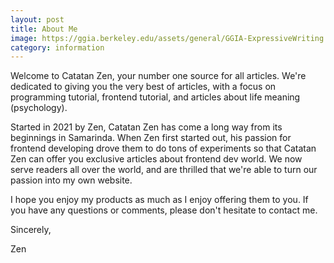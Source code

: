 ```yaml
---
layout: post
title: About Me
image: https://ggia.berkeley.edu/assets/general/GGIA-ExpressiveWriting.jpg
category: information
---
```



Welcome to Catatan Zen, your number one source for all articles. We're dedicated to giving you the very best of articles, with a focus on programming tutorial, frontend tutorial, and articles about life meaning (psychology).


Started in 2021 by Zen, Catatan Zen has come a long way from its beginnings in Samarinda. When Zen first started out, his passion for frontend developing drove them to do tons of experiments so that Catatan Zen can offer you exclusive articles about frontend dev world. We now serve readers all over the world, and are thrilled that we're able to turn our passion into my own website.


I hope you enjoy my products as much as I enjoy offering them to you. If you have any questions or comments, please don't hesitate to contact me.


Sincerely,

Zen

